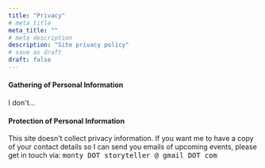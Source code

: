 ```yaml
---
title: "Privacy"
# meta title
meta_title: ""
# meta description
description: "Site privacy policy"
# save as draft
draft: false
---
```


#### Gathering of Personal Information

I don't...

#### Protection of Personal Information

This site doesn't collect privacy information. If you want me to have a copy of your contact details so I can send you emails of upcoming events, please get in touch via: <tt>monty DOT storyteller @ gmail DOT com</tt>
